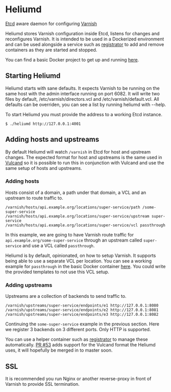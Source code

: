 # Heliumd

[Etcd](https://github.com/coreos/etcd) aware daemon for configuring [Varnish](https://www.varnish-cache.org/)

Heliumd stores Varnish configuration inside Etcd, listens for changes and reconfigures Varnish. It is intended to be used in a Dockerized environment and can be used alongside a service such as [registrator](https://github.com/progrium/registrator/) to add and remove containers as they are started and stopped.

You can find a basic Docker project to get up and running [here](https://github.com/iainmckay/docker-heliumd).

## Starting Heliumd

Heliumd starts with sane defaults. It expects Varnish to be running on the same host with the admin interface running on port 6082. It will write two files by default, /etc/varnish/directors.vcl and /etc/varnish/default.vcl. All defaults can be overriden, you can see a list by running heliumd with --help.

To start Heliumd you must provide the address to a working Etcd instance.

    $ ./heliumd http://127.0.0.1:4001
    
## Adding hosts and upstreams

By default Heliumd will watch `/varnish` in Etcd for host and upstream changes. The expected format for host and upstreams is the same used in [Vulcand](https://github.com/mailgun/vulcand) so it is possible to run this in conjunction with Vulcand and use the same setup of hosts and upstreams.

### Adding hosts

Hosts consist of a domain, a path under that domain, a VCL and an upstream to route traffic to.

```
/varnish/hosts/api.example.org/locations/super-service/path /some-super-service
/varnish/hosts/api.example.org/locations/super-service/upstream super-service
/varnish/hosts/api.example.org/locations/super-service/vcl passthrough
```

In this example, we are going to have Varnish route traffic for `api.example.org/some-super-service` through an upstream called `super-service` and use a VCL called `passthrough`. 

Heliumd is by default, opinionated, on how to setup Varnish. It supports being able to use a separate VCL per location. You can see a working example for `passthrough` in the basic Docker container [here](https://github.com/iainmckay/docker-heliumd/tree/master/vcl/). You could write the provided templates to not use this VCL setup.

### Adding upstreams

Upstreams are a collection of backends to send traffic to.

```
/varnish/upstreams/super-service/endpoints/e1 http://127.0.0.1:8080
/varnish/upstreams/super-service/endpoints/e2 http://127.0.0.1:8081
/varnish/upstreams/super-service/endpoints/e3 http://127.0.0.1:8082
```

Continuing the `some-super-service` example in the previous section. Here we register 3 backends on 3 different ports. Only HTTP is supported.

You can use a helper container such as [registrator](https://github.com/progrium/registrator/) to manage these automatically. [PR #53](https://github.com/progrium/registrator/pull/53) adds support for the Vulcand format the Heliumd uses, it will hopefully be merged in to master soon.

## SSL

It is recommended you run Nginx or another reverse-proxy in front of Varnish to provide SSL termination.
